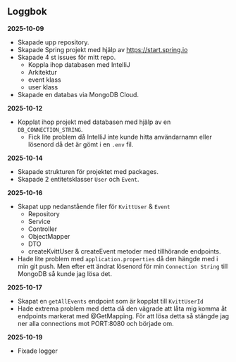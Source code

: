 ## Loggbok

<!-- ## User Stories
- Som användare vill jag kunna logga in för att få ett helikopterperspektiv gällande min ekonomi.
- Som användare vill jag kunna lägga in utgifter/inkomster för att se om jag är kvitt med mig själv.
 -->


**2025-10-09**
- Skapade upp repository.
- Skapade Spring projekt med hjälp av https://start.spring.io
- Skapade 4 st issues för mitt repo.
  - Koppla ihop databasen med IntelliJ
  - Arkitektur
  - event klass
  - user klass
- Skapade en databas via MongoDB Cloud.

**2025-10-12**
- Kopplat ihop projekt med databasen med hjälp av en ``DB_CONNECTION_STRING``.
  - Fick lite problem då IntelliJ inte kunde hitta användarnamn eller lösenord då det är gömt i en ``.env`` fil.

**2025-10-14**
- Skapade strukturen för projektet med packages.
- Skapade 2 entitetsklasser ``User`` och `Event`.

**2025-10-16**
- Skapat upp nedanstående filer för `KvittUser` & `Event`
  - Repository
  - Service
  - Controller
  - ObjectMapper
  - DTO
  - createKvittUser & createEvent metoder med tillhörande endpoints.
- Hade lite problem med ``application.properties`` då den hängde med i min git push. Men efter ett ändrat lösenord för min ``Connection String`` till MongoDB så kunde jag lösa det.

**2025-10-17**
- Skapat en ```getAllEvents``` endpoint som är kopplat till ``KvittUserId``
- Hade extrema problem med detta då den vägrade att låta mig komma åt endpoints markerat med @GetMapping. För att lösa detta så stängde jag ner alla connections mot PORT:8080 och började om.

**2025-10-19**
- Fixade logger